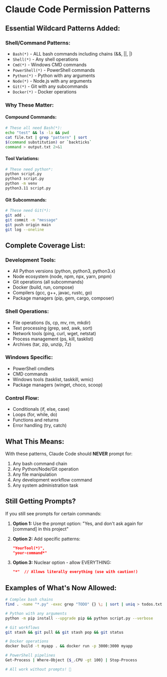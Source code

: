 # Claude Code Permission Patterns

## Essential Wildcard Patterns Added:

### Shell/Command Patterns:
- `Bash(*)` - ALL bash commands including chains (&&, ||, |)
- `Shell(*)` - Any shell operations
- `Cmd(*)` - Windows CMD commands
- `PowerShell(*)` - PowerShell commands
- `Python(*)` - Python with any arguments
- `Node(*)` - Node.js with any arguments
- `Git(*)` - Git with any subcommands
- `Docker(*)` - Docker operations

### Why These Matter:

#### Compound Commands:
```bash
# These all need Bash(*):
echo "test" && ls -la && pwd
cat file.txt | grep "pattern" | sort
$(command substitution) or `backticks`
command > output.txt 2>&1
```

#### Tool Variations:
```bash
# These need python*:
python script.py
python3 script.py
python -m venv
python3.11 script.py
```

#### Git Subcommands:
```bash
# These need Git(*):
git add .
git commit -m "message"
git push origin main
git log --oneline
```

## Complete Coverage List:

### Development Tools:
- All Python versions (python, python3, python3.x)
- Node ecosystem (node, npm, npx, yarn, pnpm)
- Git operations (all subcommands)
- Docker (build, run, compose)
- Compilers (gcc, g++, javac, rustc, go)
- Package managers (pip, gem, cargo, composer)

### Shell Operations:
- File operations (ls, cp, mv, rm, mkdir)
- Text processing (grep, sed, awk, sort)
- Network tools (ping, curl, wget, netstat)
- Process management (ps, kill, tasklist)
- Archives (tar, zip, unzip, 7z)

### Windows Specific:
- PowerShell cmdlets
- CMD commands
- Windows tools (tasklist, taskkill, wmic)
- Package managers (winget, choco, scoop)

### Control Flow:
- Conditionals (if, else, case)
- Loops (for, while, do)
- Functions and returns
- Error handling (try, catch)

## What This Means:

With these patterns, Claude Code should **NEVER** prompt for:
1. Any bash command chain
2. Any Python/Node/Git operation
3. Any file manipulation
4. Any development workflow command
5. Any system administration task

## Still Getting Prompts?

If you still see prompts for certain commands:

1. **Option 1:** Use the prompt option:
   "Yes, and don't ask again for [command] in this project"

2. **Option 2:** Add specific patterns:
   ```json
   "YourTool(*)",
   "your-command*"
   ```

3. **Option 3:** Nuclear option - allow EVERYTHING:
   ```json
   "*"  // Allows literally everything (use with caution!)
   ```

## Examples of What's Now Allowed:

```bash
# Complex bash chains
find . -name "*.py" -exec grep "TODO" {} \; | sort | uniq > todos.txt

# Python with any arguments
python -m pip install --upgrade pip && python script.py --verbose

# Git workflows
git stash && git pull && git stash pop && git status

# Docker operations
docker build -t myapp . && docker run -p 3000:3000 myapp

# PowerShell pipelines
Get-Process | Where-Object {$_.CPU -gt 100} | Stop-Process

# All work without prompts! 🚀
```
